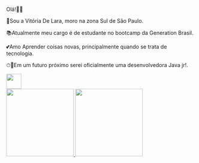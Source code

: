 Olá!🌈🌞

👩Sou a Vitória De Lara, moro na zona Sul de São Paulo.

📚Atualmente meu cargo é de estudante no bootcamp da Generation Brasil.

💕Amo Aprender coisas novas, principalmente quando se trata de tecnologia.

⏱🤞Em um futuro próximo serei oficialmente uma desenvolvedora Java jr!.


<img src="https://media.giphy.com/media/41Vg2MB3fOhrv49Vwz/giphy.gif" width="40" height="40" />


<div>
  <a href="https://github.com/vitoria2002campos">
  <img height="180em" src="https://github-readme-stats.vercel.app/api?username=vitoria2002campos&show_icons=true&theme=dracula&include_all_commits=true&count_private=true"/>
  <img height="180em" src="https://github-readme-stats.vercel.app/api/top-langs/?username=vitoria2002campos&layout=compact&langs_count=7&theme=dracula"/>
</div>


